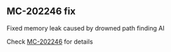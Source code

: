 ## MC-202246 fix

Fixed memory leak caused by drowned path finding AI

Check [MC-202246](https://bugs.mojang.com/browse/MC-202246) for details
